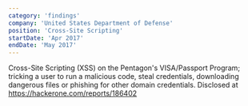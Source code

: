 ```yaml
---
category: 'findings'
company: 'United States Department of Defense'
position: 'Cross-Site Scripting'
startDate: 'Apr 2017'
endDate: 'May 2017'
---
```


Cross-Site Scripting (XSS) on the Pentagon's VISA/Passport Program; tricking a user to run a malicious code, steal credentials, downloading dangerous files or phishing for other domain credentials.
Disclosed at https://hackerone.com/reports/186402
